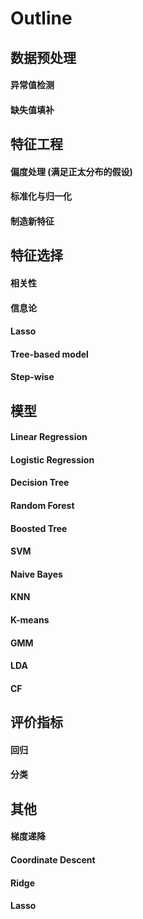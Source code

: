 # Outline

## 数据预处理

#### 异常值检测

#### 缺失值填补

## 特征工程

#### 偏度处理 (满足正太分布的假设)

#### 标准化与归一化

#### 制造新特征

## 特征选择

#### 相关性

#### 信息论

#### Lasso

#### Tree-based model

#### Step-wise

## 模型

#### Linear Regression

#### Logistic Regression

#### Decision Tree

#### Random Forest

#### Boosted Tree

#### SVM

#### Naive Bayes

#### KNN

#### K-means

#### GMM

#### LDA

#### CF

## 评价指标

#### 回归

#### 分类

## 其他

#### 梯度递降

#### Coordinate Descent

#### Ridge

#### Lasso

 

